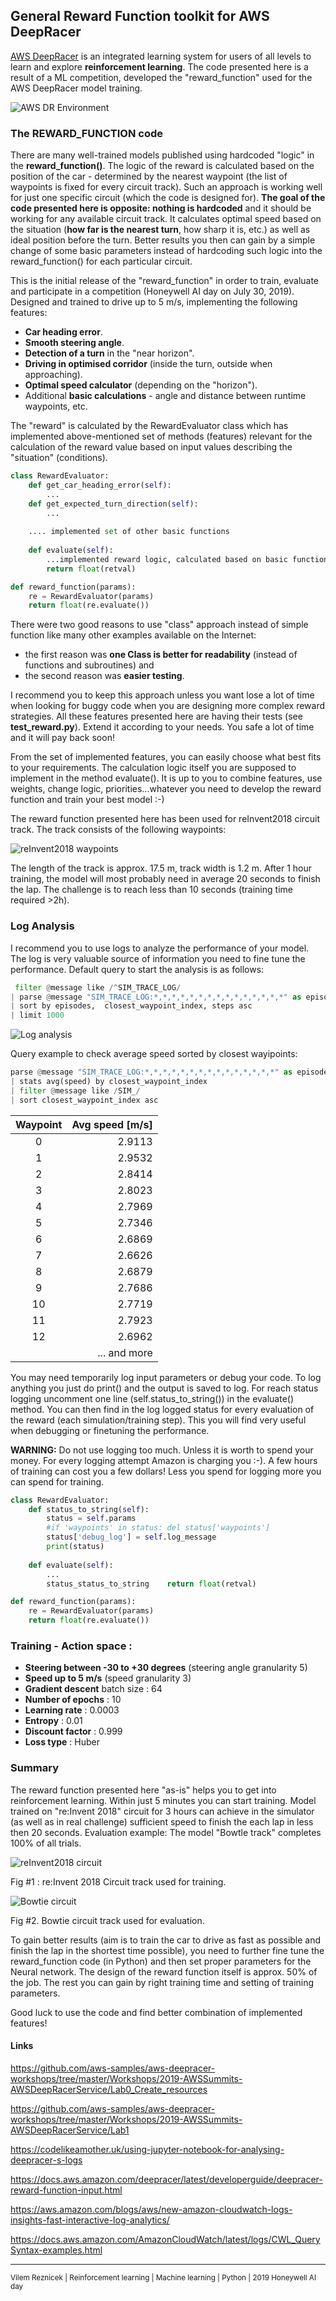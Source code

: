 General Reward Function toolkit for AWS DeepRacer
-------------
[AWS DeepRacer](https://aws.amazon.com/deepracer/)  is an integrated learning system for users of all levels to 
learn and explore **reinforcement learning**. The code presented here is a result of a ML competition, developed 
the "reward_function" used for the AWS DeepRacer model training. 

![AWS DR Environment](images/aws_dr_enviro.jpg "Deep Racer Training Environments (Simulator)")

### The REWARD_FUNCTION code

There are many well-trained models published using hardcoded "logic" in the **reward_function()**. The logic of the reward is 
calculated based on the position of the car - determined by the nearest waypoint (the list of waypoints is fixed for 
every circuit track). Such an approach is working well for just one specific circuit (which the code is designed for). 
**The goal of the code presented here is opposite: nothing is hardcoded** and it should be working for any available circuit 
track. It calculates optimal speed based on the situation (**how far is the nearest turn**, how sharp it is, etc.) as well 
as ideal position before the turn. Better results you then can gain by a simple change of some basic parameters instead 
of hardcoding such logic into the reward_function() for each particular circuit.

This is the initial release of the "reward_function" in order to train, evaluate and participate in a competition 
(Honeywell AI day on July 30, 2019). Designed and trained to drive up to 5 m/s, implementing the following features:
  - **Car heading error**.
  - **Smooth steering angle**.
  - **Detection of a turn** in the "near horizon".
  - **Driving in optimised corridor** (inside the turn, outside when approaching).
  - **Optimal speed calculator** (depending on the "horizon").
  - Additional **basic calculations** - angle and distance between runtime waypoints, etc.

The "reward" is calculated by the RewardEvaluator class which has implemented above-mentioned set of methods (features) 
relevant for the calculation of the reward value based on input values describing the "situation" (conditions). 

```python
class RewardEvaluator:
    def get_car_heading_error(self): 
        ...
    def get_expected_turn_direction(self):
        ...
             
    .... implemented set of other basic functions
    
    def evaluate(self):
        ...implemented reward logic, calculated based on basic functions  
        return float(retval)

def reward_function(params):
    re = RewardEvaluator(params)
    return float(re.evaluate())

```

There were two good reasons to use "class" approach instead of simple function like many other examples 
available on the Internet: 
  - the first reason was **one Class is better for readability** (instead of functions and subroutines) and 
  - the second reason was **easier testing**.  

I recommend you to keep this approach unless you want lose a lot of time when looking for buggy code when you are 
designing more complex reward strategies. All these features presented here are having their tests 
(see **test_reward.py**). Extend it according to your needs. You safe a lot of time and it will pay back soon! 

From the set of implemented features, you can easily choose what best fits to your requirements. The calculation logic 
 itself you are supposed to implement in the method evaluate(). It is up to you to combine features, 
use weights, change logic, priorities...whatever you need to develop the reward function and train your best model :-)

The reward function presented here has been used for reInvent2018 circuit track. The track consists of the following waypoints:

![reInvent2018 waypoints](images/circuit_track_reInvent2018_waypoints.png "reInvent2018 circuit")

The length of the track is approx. 17.5 m, track width is 1.2 m. After 1 hour training, the model will most probably 
need in average 20 seconds to finish the lap. The challenge is to reach less than 10 seconds (training time required >2h).

### Log Analysis

I recommend you to use logs to analyze the performance of your model. The log is very valuable source of information you 
need to fine tune the performance. Default query to start the analysis is as follows:

```python
 filter @message like /^SIM_TRACE_LOG/
| parse @message "SIM_TRACE_LOG:*,*,*,*,*,*,*,*,*,*,*,*,*,*,*" as episodes,steps,x,y,heading,steering,speed,action_taken,reward,done, all_wheels_on_track, progress,closest_waypoint_index,track_length,time
| sort by episodes,  closest_waypoint_index, steps asc
| limit 1000
```

![Log analysis](images/aws_sonsole_loganalysis.png "Log analysis view")

Query example to check average speed sorted by closest wayipoints:

```python
parse @message "SIM_TRACE_LOG:*,*,*,*,*,*,*,*,*,*,*,*,*,*,*" as episodes,steps,x,y,heading,steering,speed,action_taken,reward,done, all_wheels_on_track, progress,closest_waypoint_index,track_length,time 
| stats avg(speed) by closest_waypoint_index
| filter @message like /SIM_/ 
| sort closest_waypoint_index asc
```

|Waypoint      | Avg speed [m/s]|
|:------------:| --------------:|
0|2.9113
1|2.9532
2|2.8414
3|2.8023
4|2.7969
5|2.7346
6|2.6869
7|2.6626
8|2.6879
9|2.7686
10|2.7719
11|2.7923
12|2.6962
| |... and more

You may need temporarily log input parameters or debug your code. To log anything you 
just do print() and the output is saved to log. For reach status logging uncomment  one
line (self.status_to_string()) in the evaluate() method. You can then find in the log logged status for every evaluation 
of the reward (each simulation/training step). This you will find very useful when debugging or finetuning the performance.

**WARNING:** Do not use logging too much. Unless it is worth to spend your money. For every 
logging attempt Amazon is charging you :-). A few hours of training can cost you a 
few dollars! Less you spend for logging more you can spend for training.  

```python
class RewardEvaluator:
    def status_to_string(self):
        status = self.params
        #if 'waypoints' in status: del status['waypoints']
        status['debug_log'] = self.log_message
        print(status)
    
    def evaluate(self):
        ...
        status_status_to_string    return float(retval)

def reward_function(params):
    re = RewardEvaluator(params)
    return float(re.evaluate())

```


### Training - Action space :
  - **Steering between -30 to +30 degrees** (steering angle granularity 5)
  - **Speed up to 5 m/s** (speed granularity 3)
  - **Gradient descent** batch size : 64
  - **Number of epochs** : 10
  - **Learning rate** : 0.0003
  - **Entropy** : 0.01
  - **Discount factor** : 0.999
  - **Loss type** : Huber 
  
### Summary

The reward function presented here "as-is" helps you to get into reinforcement learning. Within just 5 minutes you can 
start training. Model trained on "re:Invent 2018" circuit for 3 hours can achieve in the simulator (as well as in real 
challenge) sufficient speed to finish the each lap in less then 20 seconds. Evaluation example: The model "Bowtle track" 
completes 100% of all trials. 

![reInvent2018 circuit](images/circuit_track_reInvent2018.png "reInvent2018 circuit")

Fig #1 : re:Invent 2018 Circuit track used for training.

![Bowtie circuit](images/circuit_track_bowtie.png "Bowtie circuit")

Fig #2. Bowtie circuit track used for evaluation.

To gain better results (aim is to train the car to drive as fast as possible and finish the lap in the shortest time 
possible), you need to further fine tune the reward_function code (in Python) and then set proper parameters for the 
Neural network. The design of the reward function itself is approx. 50% of the job. The rest you can gain by right 
training time and setting of training parameters. 

Good luck to use the code and find better combination of implemented features!

#### Links
https://github.com/aws-samples/aws-deepracer-workshops/tree/master/Workshops/2019-AWSSummits-AWSDeepRacerService/Lab0_Create_resources

https://github.com/aws-samples/aws-deepracer-workshops/tree/master/Workshops/2019-AWSSummits-AWSDeepRacerService/Lab1

https://codelikeamother.uk/using-jupyter-notebook-for-analysing-deepracer-s-logs

https://docs.aws.amazon.com/deepracer/latest/developerguide/deepracer-reward-function-input.html

https://aws.amazon.com/blogs/aws/new-amazon-cloudwatch-logs-insights-fast-interactive-log-analytics/

https://docs.aws.amazon.com/AmazonCloudWatch/latest/logs/CWL_QuerySyntax-examples.html

-------------

<sub>Vilem Reznicek | Reinforcement learning | Machine learning | Python | 2019 Honeywell AI day</sub>
